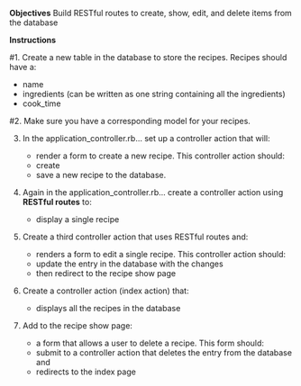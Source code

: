 **Objectives**
Build RESTful routes to create, show, edit, and delete items from the database

**Instructions**

#1. Create a new table in the database to store the recipes.
   Recipes should have a:
   * name
   * ingredients (can be written as one string containing all the ingredients)
   * cook_time

#2. Make sure you have a corresponding model for your recipes.

3. In the application_controller.rb...
   set up a controller action that will:
   * render a form to create a new recipe.
   This controller action should:
   * create
   * save
   a new recipe to the database.

4. Again in the application_controller.rb...
   create a controller action using **RESTful routes** to:
   * display a single recipe

5. Create a third controller action that uses RESTful routes and:
   * renders a form to edit a single recipe.
   This controller action should:
   * update the entry in the database with the changes
   * then redirect to the recipe show page

6. Create a controller action (index action) that:
   * displays all the recipes in the database

7. Add to the recipe show page:
   * a form that allows a user to delete a recipe.
   This form should:
   * submit to a controller action that deletes the entry from the
     database and
   * redirects to the index page
